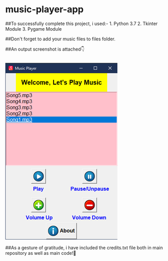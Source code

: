 # music-player-app 

##To successfully complete this project, i used:-
    1. Python 3.7
    2. Tkinter Module
    3. Pygame Module
    
##Don't forget to add your music files to files folder.

##An output screenshot is attached:point_down:
##
![output-ss.png](https://github.com/dev-sandarbh/music-player-app/blob/master/output-ss.PNG)

##As a gesture of gratitude, i have included the credits.txt file both in main repository as well as main code!:slightly_smiling_face:
